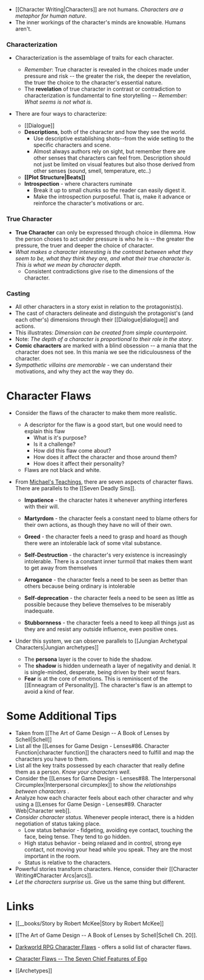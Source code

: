 * [[Character Writing|Characters]] are not humans. *Characters are a metaphor for human nature*. 
* The inner workings of the character's minds are knowable. Humans aren't.
### Characterization
* Characterization is the assemblage of traits for each character.
	* *Remember*: True character is revealed in the choices made under pressure and risk -- the greater the risk, the deeper the revelation, the truer the choice to the character's essential nature.
	* The **revelation** of true character in contrast or contradiction to characterization is fundamental to fine storytelling -- *Remember: What seems is not what is*.

* There are four ways to characterize:
	* [[Dialogue]]
	* **Descriptions**, both of the character and how they see the world.
		* Use descriptive establishing shots--from the wide setting to the specific characters and scene.
		* Almost always authors rely on sight, but remember there are other senses that characters can feel from. Description should not just be limited on visual features but also those derived from other senses (sound, smell, temperature, etc..)
	* **[[Plot Structure|Beats]]**
	* **Introspection** - where characters ruminate
		* Break it up to small chunks so the reader can easily digest it.
		* Make the introspection purposeful. That is, make it advance or reinforce the character's motivations or arc. 
### True Character
* **True Character** can only be expressed through choice in dilemma. How the person choses to act under pressure is who he is -- the greater the pressure, the truer and deeper the choice of character.
* *What makes a character interesting is the contrast between what they seem to be, what they think they are, and what their true character is. This is what we mean by character depth*. 
	* Consistent contradictions give rise to the dimensions of the character.
### Casting
* All other characters in a story exist in relation to the protagonist(s). 
* The cast of characters delineate and distinguish the protagonist's (and each other's) dimensions through their [[Dialogue|dialogue]] and actions.
* This illustrates: *Dimension can be created from simple counterpoint*. 
* Note: *The depth of a character is proportional to their role in the story*.
* **Comic characters** are marked with a blind obsession -- a mania that the character does not see. In this mania we see the ridiculousness of the character.
* *Sympathetic villains are memorable* - we can understand their motivations, and why they act the way they do.

# Character Flaws 
* Consider the flaws of the character to make them more realistic.
	* A descriptor for the flaw is a good start, but one would need to explain this flaw
		* What is it's purpose? 
		* Is it a challenge? 
		* How did this flaw come about? 
		* How does it affect the character and those around them? 
		* How does it affect their personality? 
	* Flaws are not black and white. 

* From [Michael's Teachings](https://personalityspirituality.net/articles/the-michael-teachings/chief-features/#What_is_a_Chief_Feature), there are seven aspects of character flaws. There are parallels to the [[Seven Deadly Sins]].
	* **Impatience** - the character hates it whenever anything interferes with their will.
	* **Martyrdom** - the character feels a constant need to blame others for their own actions, as though they have no will of their own.
	  
	* **Greed** - the character feels a need to grasp and hoard as though there were an intolerable lack of some vital substance.
	* **Self-Destruction** - the character's very existence is increasingly intolerable. There is a constant inner turmoil that makes them want to get away from themselves 
	  
	* **Arrogance** - the character feels a need to be seen as better than others because being ordinary is intolerable 
	* **Self-deprecation** - the character feels a need to be seen as little as possible because they believe themselves to be miserably inadequate. 

	* **Stubbornness** - the character feels a need to keep all things just as they are and resist any outside influence, even positive ones.
* Under this system, we can observe parallels to [[Jungian Archetypal Characters|Jungian archetypes]]
	* The **persona** layer is the cover to hide the shadow.
	* The **shadow** is hidden underneath a layer of negativity and denial. It is single-minded, desperate, being driven by their worst fears.
	* **Fear** is at the core of emotions. This is reminiscent of the [[Enneagram of Personality]]. The character's flaw is an attempt to avoid a kind of fear. 
# Some Additional Tips
* Taken from [[The Art of Game Design -- A Book of Lenses by Schell|Schell]]
* List all the [[Lenses for Game Design - Lenses#86. Character Function|character function]] the characters need to fulfill and map the characters you have to them. 
* List all the key traits possessed by each character that really define them as a person. *Know your characters well*.
* Consider the [[Lenses for Game Design - Lenses#88. The Interpersonal Circumplex|Interpersonal circumplex]] to show *the relationships between characters* . 
* Analyze how each character feels about each other character and why using a [[Lenses for Game Design - Lenses#89. Character Web|Character web]].
* *Consider character status*. Whenever people interact, there is a hidden negotiation of status taking place. 
	* Low status behavior - fidgeting, avoiding eye contact, touching the face, being tense. They tend to go hidden. 
	* High status behavior - being relaxed and in control, strong eye contact, not moving your head while you speak. They are the most important in the room.
	* Status is relative to the characters. 
* Powerful stories transform characters. Hence, consider their [[Character Writing#Character Arcs|arcs]].
* *Let the characters surprise us*. Give us the same thing but different. 


# Links
* [[__books/Story by Robert McKee|Story by Robert McKee]]
* [[The Art of Game Design -- A Book of Lenses by Schell|Schell Ch. 20]]. 

* [Darkworld RPG Character Flaws](https://darkworldrpg.com/p/7-character-flaws) - offers a solid list of character flaws. 
* [Character Flaws -- The Seven Chief Features of Ego](https://personalityspirituality.net/articles/the-michael-teachings/chief-features/#What_is_a_Chief_Feature)

* [[Archetypes]]

